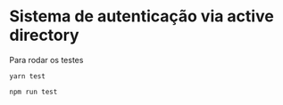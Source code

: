 # Sistema de autenticação via active directory

Para rodar os testes

```
yarn test 

npm run test
```
